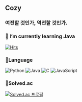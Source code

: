 ## Cozy
### 여전할 것인가, 역전할 것인가.


### 🌱 I’m currently learning Java
[![Hits](https://hits.seeyoufarm.com/api/count/incr/badge.svg?url=https%3A%2F%2Fgithub.com%2Freddevilmidzy&count_bg=%23E5DE8A&title_bg=%23FF6E6E&icon=&icon_color=%23E7E7E7&title=hits&edge_flat=false)](https://hits.seeyoufarm.com)

### 💪Language
![Python](https://img.shields.io/badge/Python-3776AB.svg?style=for-the-badge&logo=Python&logoColor=white)
![Java](https://img.shields.io/badge/Java-007396?style=flat&logo=OpenJDK&logoColor=white)
![C](https://img.shields.io/badge/C-A8B9CC.svg?style=for-the-badge&logo=C&logoColor=white)
![JavaScript](https://img.shields.io/badge/JAVASCRIPT-F7DF1E.svg?style=for-the-badge&logo=Javascript&logoColor=white)

<!--
### 🏆GitHub
![Cozy](https://github-readme-stats.vercel.app/api?username=reddevilmidzy&theme=onedark&show_icons=true)
-->
### 🏅Solved.ac
[![Solved.ac
프로필](http://mazassumnida.wtf/api/v2/generate_badge?boj=cdg0228)](https://solved.ac/cdg0228/)
<!--
**reddevilmidzy/reddevilmidzy** is a ✨ _special_ ✨ repository because its `README.md` (this file) appears on your GitHub profile.
Here are some ideas to get you started:

- 🔭 I’m currently working on ...
- 🌱 I’m currently learning ...
- 👯 I’m looking to collaborate on ...
- 🤔 I’m looking for help with ...
- 💬 Ask me about ...
- 📫 How to reach me: ...
- 😄 Pronouns: ...
- ⚡ Fun fact: ...
-->

